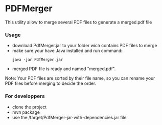 # PDFMerger
This utility allow to merge several PDF files to generate a merged.pdf file

### Usage
  - download PdfMerger.jar to your folder wich contains PDF files to merge
  - make sure your have Java installed and run command: 
      ```
      java -jar PdfMerger.jar
      ```
  - merged PDF file is ready and named "merged.pdf".
  
Note: Your PDF files are sorted by their file name, so you can rename your PDF files before merging to decide the order.
  
### For developpers
  - clone the project
  - mvn package
  - use the /target/PdfMerger-jar-with-dependencies.jar file
